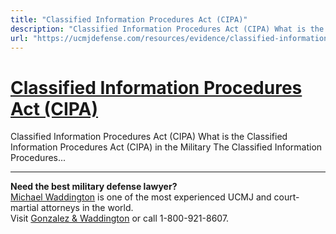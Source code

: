 ```yaml
---
title: "Classified Information Procedures Act (CIPA)"
description: "Classified Information Procedures Act (CIPA) What is the Classified Information Procedures Act (CIPA) in the Military The Classified Information Procedures..."
url: "https://ucmjdefense.com/resources/evidence/classified-information-procedures-act-cipa.html"
---
```


# [Classified Information Procedures Act (CIPA)](https://ucmjdefense.com/resources/evidence/classified-information-procedures-act-cipa.html)

Classified Information Procedures Act (CIPA) What is the Classified Information Procedures Act (CIPA) in the Military The Classified Information Procedures...

---

**Need the best military defense lawyer?**  
[Michael Waddington](https://ucmjdefense.com/attorneys/michael-stewart-waddington-partner.html) is one of the most experienced UCMJ and court-martial attorneys in the world.  
Visit [Gonzalez & Waddington](https://ucmjdefense.com) or call 1-800-921-8607.
